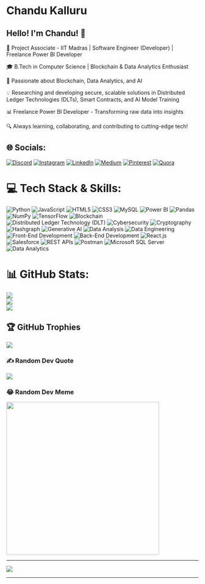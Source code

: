 # Chandu Kalluru

## Hello! I'm Chandu! 👋

🚀 Project Associate - IIT Madras | Software Engineer (Developer) | Freelance Power BI Developer

🎓 B.Tech in Computer Science | Blockchain & Data Analytics Enthusiast

🌱 Passionate about Blockchain, Data Analytics, and AI

💡 Researching and developing secure, scalable solutions in Distributed Ledger Technologies (DLTs), Smart Contracts, and AI Model Training

📊 Freelance Power BI Developer - Transforming raw data into insights

🔍 Always learning, collaborating, and contributing to cutting-edge tech!
## 🌐 Socials:
[![Discord](https://img.shields.io/badge/Discord-%237289DA.svg?logo=discord&logoColor=white)](https://discord.gg/https://discord.gg/Qjr6A8D6pX) [![Instagram](https://img.shields.io/badge/Instagram-%23E4405F.svg?logo=Instagram&logoColor=white)](https://instagram.com/chinnus_atelier_0521) [![LinkedIn](https://img.shields.io/badge/LinkedIn-%230077B5.svg?logo=linkedin&logoColor=white)](https://www.linkedin.com/in/chinnus0521-atelier) [![Medium](https://img.shields.io/badge/Medium-12100E?logo=medium&logoColor=white)](https://medium.com/@@chinnuk0521) [![Pinterest](https://img.shields.io/badge/Pinterest-%23E60023.svg?logo=Pinterest&logoColor=white)](https://pinterest.com/chinnuk0521) [![Quora](https://img.shields.io/badge/Quora-%23B92B27.svg?logo=Quora&logoColor=white)](https://quora.com/profile/Chandu) 

# 💻 Tech Stack & Skills:
![Python](https://img.shields.io/badge/python-3670A0?style=plastic&logo=python&logoColor=ffdd54) ![JavaScript](https://img.shields.io/badge/javascript-%23323330.svg?style=plastic&logo=javascript&logoColor=%23F7DF1E) ![HTML5](https://img.shields.io/badge/html5-%23E34F26.svg?style=plastic&logo=html5&logoColor=white) ![CSS3](https://img.shields.io/badge/css3-%231572B6.svg?style=plastic&logo=css3&logoColor=white) ![MySQL](https://img.shields.io/badge/mysql-%2300000f.svg?style=plastic&logo=mysql&logoColor=white) ![Power BI](https://img.shields.io/badge/power_bi-F2C811?style=plastic&logo=powerbi&logoColor=black) ![Pandas](https://img.shields.io/badge/pandas-%23150458.svg?style=plastic&logo=pandas&logoColor=white) ![NumPy](https://img.shields.io/badge/numpy-%23013243.svg?style=plastic&logo=numpy&logoColor=white) ![TensorFlow](https://img.shields.io/badge/TensorFlow-%23FF6F00.svg?style=plastic&logo=TensorFlow&logoColor=white) ![Blockchain](https://img.shields.io/badge/Blockchain-000000?style=plastic&logo=blockchain&logoColor=white) ![Distributed Ledger Technology (DLT)](https://img.shields.io/badge/DLT-%23008080?style=plastic&logo=blockchaindlt&logoColor=white) ![Cybersecurity](https://img.shields.io/badge/Cybersecurity-%234B0082?style=plastic&logo=cybersecurity&logoColor=white) ![Cryptography](https://img.shields.io/badge/Cryptography-%23FF4500?style=plastic&logo=cryptography&logoColor=white) ![Hashgraph](https://img.shields.io/badge/Hashgraph-%2300008B?style=plastic&logo=hashgraph&logoColor=white) ![Generative AI](https://img.shields.io/badge/Generative_AI-%23FF1493?style=plastic&logo=artificial-intelligence&logoColor=white) ![Data Analysis](https://img.shields.io/badge/Data_Analysis-%23008B8B?style=plastic&logo=data-analysis&logoColor=white) ![Data Engineering](https://img.shields.io/badge/Data_Engineering-%232E8B57?style=plastic&logo=data-engineering&logoColor=white) ![Front-End Development](https://img.shields.io/badge/Front_End_Development-%2334A853?style=plastic&logo=frontend&logoColor=white) ![Back-End Development](https://img.shields.io/badge/Back_End_Development-%23FF8C00?style=plastic&logo=backend&logoColor=white) ![React.js](https://img.shields.io/badge/React.js-%2361DAFB?style=plastic&logo=react&logoColor=white) ![Salesforce](https://img.shields.io/badge/Salesforce-%2300A1E0?style=plastic&logo=salesforce&logoColor=white) ![REST APIs](https://img.shields.io/badge/REST_APIs-%23E34F26?style=plastic&logo=restapi&logoColor=white) ![Postman](https://img.shields.io/badge/Postman-%23FF6C37?style=plastic&logo=postman&logoColor=white) ![Microsoft SQL Server](https://img.shields.io/badge/Microsoft_SQL_Server-%23CC2927?style=plastic&logo=microsoftsqlserver&logoColor=white) ![Data Analytics](https://img.shields.io/badge/Data_Analytics-%23FFA500?style=plastic&logo=business-intelligence&logoColor=white)

# 📊 GitHub Stats:
![](https://github-readme-stats.vercel.app/api?username=chinnuk0521&theme=dark&hide_border=false&include_all_commits=true&count_private=true)  
![](https://github-readme-streak-stats.herokuapp.com/?user=chinnuk0521&theme=dark&hide_border=false)  
![](https://github-readme-stats.vercel.app/api/top-langs/?username=chinnuk0521&theme=dark&hide_border=false&include_all_commits=true&count_private=true&layout=compact)  

## 🏆 GitHub Trophies  
![](https://github-profile-trophy.vercel.app/?username=chinnuk0521&theme=radical&no-frame=false&no-bg=false&margin-w=4)  

### ✍️ Random Dev Quote  
![](https://quotes-github-readme.vercel.app/api?type=horizontal&theme=radical)  

### 😂 Random Dev Meme  
<img src='https://randommeme-five.vercel.app/' style="height: 400px;"/>  

---  
[![](https://visitcount.itsvg.in/api?id=chinnuk0521&icon=4&color=0)](https://visitcount.itsvg.in)  

---

